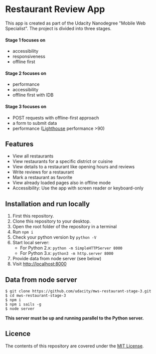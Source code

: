 # Restaurant Review App

This app  is created as part of the Udacity Nanodegree "Mobile Web Specialist". The project is divided into three stages.

#### Stage 1 focuses on 

- accessibility
- responsiveness
- offline first

#### Stage 2 focuses on

- performance
- accessibility
- offline first with IDB


#### Stage 3 focuses on 

- POST requests with offline-first approach
- a form to submit data
- performance ([Lighthouse](https://developers.google.com/web/tools/lighthouse/) performance >90)

## Features

- View all restaurants
- View restaurants for a specific district or cuisine
- View details to a restaurant like opening hours and reviews
- Write reviews for a restaurant
- Mark a restaurant as favorite
- View already loaded pages also in offline mode
- Accessibility: Use the app with screen reader or keyboard-only

## Installation and run locally

1. First this repository.
2. Clone this repository to your desktop.
3. Open the root folder of the repository in a terminal
4. Run `npm i`
5. Check your python version by `python -V`
6. Start local server:
	- For Python 2.x: `python -m SimpleHTTPServer 8000`
	- For Python 3.x: `python3 -m http.server 8000`
7. Provide data from node server (see below)
8. Visit [http://localhost:8000](http://localhost:8000)

## Data from node server

```
$ git clone https://github.com/udacity/mws-restaurant-stage-3.git
$ cd mws-restaurant-stage-3
$ npm i
$ npm i sails -g
$ node server
```

**This server must be up and running parallel to the Python server.**

## Licence

The contents of this repository are covered under the [MIT License](https://github.com/udacity/ud777-writing-readmes/blob/master/LICENSE).
